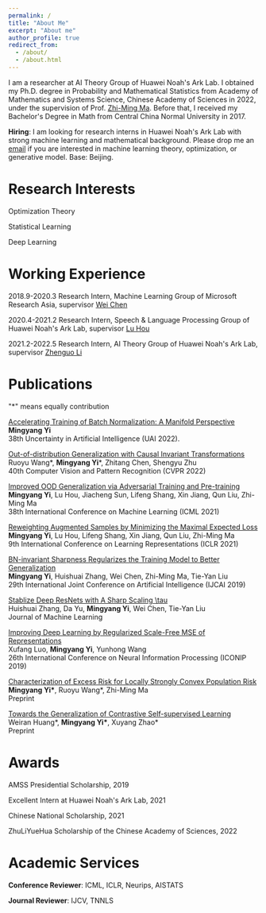 ```yaml
---
permalink: /
title: "About Me"
excerpt: "About me"
author_profile: true
redirect_from: 
  - /about/
  - /about.html
---
```


I am a researcher at AI Theory Group of Huawei Noah's Ark Lab. I obtained my Ph.D. degree in Probability and Mathematical Statistics from Academy of Mathematics and Systems Science, Chinese Academy of Sciences in 2022, under the supervision of Prof. [Zhi-Ming Ma](http://homepage.amss.ac.cn/research/homePage/8eb59241e2e74d828fb84eec0efadba5/myHomePage.html). Before that, I received my Bachelor's Degree in Math from Central China Normal University in 2017.

__Hiring__: I am looking for research interns in Huawei Noah's Ark Lab with strong machine learning and mathematical background. Please drop me an [email](yimingyang2@huawei.com) if you are interested in machine learning theory, optimization, or generative model. Base: Beijing.

Research Interests 
======
Optimization Theory

Statistical Learning

Deep Learning

Working Experience
======

2018.9-2020.3 Research Intern, Machine Learning Group of Microsoft Research Asia, supervisor [Wei Chen](https://weichen-cas.github.io/)

2020.4-2021.2 Research Intern, Speech & Language Processing Group of Huawei Noah's Ark Lab, supervisor [Lu Hou](https://houlu369.github.io/)

2021.2-2022.5 Research Intern, AI Theory Group of Huawei Noah's Ark Lab, supervisor [Zhenguo Li](https://www.ee.columbia.edu/~zgli/)

Publications
======
"*" means equally contribution

[Accelerating Training of Batch Normalization: A Manifold Perspective](https://arxiv.org/abs/2101.02916)  
__Mingyang Yi__  
38th Uncertainty in Artificial Intelligence (UAI 2022).

[Out-of-distribution Generalization with Causal Invariant Transformations](https://arxiv.org/abs/2203.11528)  
Ruoyu Wang*, __Mingyang Yi__*, Zhitang Chen, Shengyu Zhu  
40th Computer Vision and Pattern Recognition (CVPR 2022)

[Improved OOD Generalization via Adversarial Training and Pre-training](https://arxiv.org/abs/2105.11144)  
__Mingyang Yi__, Lu Hou, Jiacheng Sun, Lifeng Shang, Xin Jiang, Qun Liu, Zhi-Ming Ma  
38th International Conference on Machine Learning (ICML 2021)

[Reweighting Augmented Samples by Minimizing the Maximal Expected Loss](https://arxiv.org/abs/2103.08933)  
__Mingyang Yi__, Lu Hou, Lifeng Shang, Xin Jiang, Qun Liu, Zhi-Ming Ma  
9th International Conference on Learning Representations (ICLR 2021)

[BN-invariant Sharpness Regularizes the Training Model to Better Generalization](https://arxiv.org/pdf/2101.02944)  
__Mingyang Yi__, Huishuai Zhang, Wei Chen, Zhi-Ming Ma, Tie-Yan Liu  
29th International Joint Conference on Artificial Intelligence (IJCAI 2019)

[Stablize Deep ResNets with A Sharp Scaling \tau](https://arxiv.org/abs/1903.07120)  
Huishuai Zhang, Da Yu, __Mingyang Yi__, Wei Chen, Tie-Yan Liu  
Journal of Machine Learning

[Improving Deep Learning by Regularized Scale-Free MSE of Representations](https://link.springer.com/chapter/10.1007/978-3-030-36708-4_21)  
Xufang Luo, __Mingyang Yi__, Yunhong Wang  
26th International Conference on Neural Information Processing (ICONIP 2019)

[Characterization of Excess Risk for Locally Strongly Convex Population Risk](https://arxiv.org/abs/2012.02456)  
__Mingyang Yi*__, Ruoyu Wang\*, Zhi-Ming Ma  
Preprint

[Towards the Generalization of Contrastive Self-supervised Learning](https://arxiv.org/abs/2111.00743)  
Weiran Huang*, __Mingyang Yi*__, Xuyang Zhao*  
Preprint

Awards
====

AMSS Presidential Scholarship, 2019

Excellent Intern at Huawei Noah's Ark Lab, 2021

Chinese National Scholarship, 2021

ZhuLiYueHua Scholarship of the Chinese Academy of Sciences, 2022

Academic Services
======

__Conference Reviewer__: ICML, ICLR, Neurips, AISTATS

__Journal Reviewer__: IJCV, TNNLS








